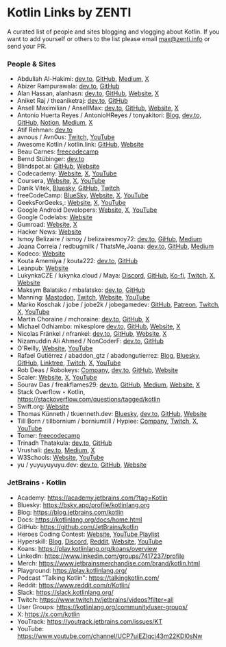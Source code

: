# Kotlin Links by ZENTI

A curated list of people and sites blogging and vlogging about Kotlin. If you want to add yourself or others to the list please email [max@zenti.info](mailto:max@zenti.info) or send your PR.

### People & Sites

- Abdullah Al-Hakimi: [dev.to](https://dev.to/abdullah_alhakimi), [GitHub](https://github.com/abdullahalhakimi), [Medium](https://medium.com/@abdullahalhakimi7), [X](https://x.com/abdullhalhakimi)
- Abizer Rampurawala: [dev.to](https://dev.to/abizer_r), [GitHub](https://github.com/Abizer-R)
- Alan Hassan, alanhasn: [dev.to](https://dev.to/alanhasn), [GitHub](https://github.com/alanhasn), [Website](https://alanhasn.github.io/online-cv/), [X](https://x.com/Alan1138789)
- Aniket Raj / theaniketraj: [dev.to](https://dev.to/theaniketraj), [GitHub](https://github.com/theaniketraj)
- Ansell Maximilian / AnsellMax: [dev.to](https://dev.to/ansellmaximilian), [GitHub](https://github.com/AnsellMaximilian), [Website](https://ansellmaximilian.github.io/), [X](https://x.com/AnsellMax)
- Antonio Huerta Reyes / AntonioHReyes / tonyakitori: [Blog](https://tonyakitori.com/), [dev.to](https://dev.to/tonyakitori), [GitHub](https://github.com/AntonioHReyes), [Notion](https://tonyakitori.notion.site/), [Medium](https://medium.com/@tonyy9728), [X](https://x.com/Tonyakitori97)
- Atif Rehman: [dev.to](https://dev.to/atif_rehman_dec1a8f2103de)
- avnous / Avn0us: [Twitch](https://www.twitch.tv/avn0us/videos?filter=all&sort=time), [YouTube](https://www.youtube.com/@avnous/videos)
- Awesome Kotlin / kotlin.link: [GitHub](https://github.com/Heapy/awesome-kotlin), [Website](https://kotlin.link/)
- Beau Carnes: [freecodecamp](https://www.freecodecamp.org/news/author/beaucarnes)
- Bernd Stübinger: [dev.to](https://dev.to/stuebingerb)
- Blindspot.ai: [GitHub](https://github.com/blindspot-ai), [Website](https://blindspot.ai/)
- Codecademy: [Website](https://www.codecademy.com/search?query=kotlin), [X](https://x.com/Codecademy), [YouTube](https://www.youtube.com/@codecademy/search?query=kotlin)
- Coursera, [Website](https://www.coursera.org/search?query=kotlin&sortBy=NEW), [X](https://x.com/coursera), [YouTube](https://www.youtube.com/@coursera/search?query=kotlin)
- Danik Vitek, [Bluesky](https://bsky.app/profile/danikvitek.bsky.social), [GitHub](https://github.com/DanikVitek), [Twitch](https://www.twitch.tv/danik_vitek/videos?filter=all&sort=time)
- freeCodeCamp: [BlueSky](https://bsky.app/profile/freecodecamp.bsky.social), [Website](https://www.freecodecamp.org/news/search/?query=kotlin), [X](https://x.com/freeCodeCamp), [YouTube](https://www.youtube.com/@freecodecamp/search?query=kotlin)
- GeeksForGeeks,: [Website](https://www.geeksforgeeks.org/search/?gq=kotlin), [X](https://x.com/geeksforgeeks), [YouTube](https://www.youtube.com/@GeeksforGeeksVideos/search?query=kotlin)
- Google Android Developers: [Website](https://developer.android.com/s/results?q=kotlin), [X](https://x.com/AndroidDev), [YouTube](https://www.youtube.com/@AndroidDevelopers/search?query=kotlin)
- Google Codelabs: [Website](https://codelabs.developers.google.com/?text=kotlin)
- Gumroad: [Website](https://gumroad.com/discover?query=kotlin), [X](https://x.com/gumroad)
- Hacker News: [Website](https://hn.algolia.com/?q=kotlin)
- Ismoy Belizaire / ismoy / belizairesmoy72: [dev.to](https://dev.to/ismoy), [GiHub](https://github.com/ismoy), [Medium](https://medium.com/@belizairesmoy72)
- Joana Correia / redbugmilk / ThatsMe,Joana: [dev.to](https://dev.to/redbugmilk), [GitHub](https://github.com/redbugmilk), [Medium](https://medium.com/@redbugmilk)
- Kodeco: [Website](https://www.kodeco.com/library?q=kotlin)
- Kouta Amemiya / kouta222: [dev.to](https://dev.to/kouta222), [GitHub](https://github.com/kouta222)
- Leanpub: [Website](https://leanpub.com/bookstore?search=kotlin&sort=recently_updated&type=all)
- LukynkaCZE / lukynka.cloud / Maya: [Discord](https://discord.com/invite/SA9nmfMkdc), [GitHub](https://github.com/LukynkaCZE), [Ko-fi](https://ko-fi.com/lukynkacze), [Twitch](https://www.twitch.tv/lukynkacze/videos?filter=all&sort=time), [X](https://x.com/LukynkaCze), [Website](https://www.lukynka.cloud/)
- Maksym Balatsko / mbalatsko: [dev.to](https://dev.to/mbalatsko), [GitHub](https://github.com/mbalatsko)
- Manning: [Mastodon](https://techhub.social/@ManningPublications), [Twitch](https://www.twitch.tv/manningpublications), [Website](https://www.manning.com/), [YouTube](https://www.youtube.com/@ManningPublications/search?query=kotlin)
- Marko Koschak / jobe / jobe2k / jobegamedev: [GitHub](https://github.com/jobe-m), [Patreon](https://www.patreon.com/user?u=15472173), [Twitch](https://www.twitch.tv/jobegamedev), [X](https://x.com/jobe2k), [YouTube](https://www.youtube.com/@jobegamedev)
- Martin Choraine / mchoraine: [dev.to](https://dev.to/mchoraine), [GitHub](https://github.com/mchoraine), [X](https://x.com/mchoraine)
- Michael Odhiambo: mikesplore [dev.to](https://dev.to/mikesplore), [GitHub](https://github.com/mikesplore), [Website](https://mikesplore.github.io/portfolio/), [X](https://x.com/mikesplore)
- Nicolas Fränkel / nfrankel: [dev.to](https://dev.to/nfrankel), [GitHub](https://github.com/nfrankel), [Website](https://blog.frankel.ch/), [X](https://x.com/nicolas_frankel)
- Nizamuddin Ali Ahmed / NonCoderF: [dev.to](https://dev.to/noncoderf), [GitHub](https://github.com/NonCoderF)
- O'Reilly, [Website](https://www.oreilly.com/search/?q=kotlin&rows=100&order_by=published_at), [YouTube](https://www.youtube.com/@oreilly/search?query=kotlin)
- Rafael Gutiérrez / abaddon_gtz / abadongutierrez: [Blog](https://abaddon-gtz.blogspot.com/), [Bluesky](https://bsky.app/profile/abaddongtz.bsky.social), [GitHub](https://github.com/abadongutierrez), [Linktree](https://linktr.ee/abaddon_gtz), [Twitch](https://www.twitch.tv/abaddon_gtz/videos?filter=all&sort=time), [X](https://x.com/abaddon_gtz), [YouTube](https://www.youtube.com/@abadongutierrez/videos)
- Rob Deas / Robokeys: [Company](https://robokeys.tech/), [dev.to](https://dev.to/rob_d_2c0d55e14e7037f2), [GitHub](https://github.com/robdeas), [Website](https://robd.tech/)
- Scaler: [Website](https://www.scaler.com/topics/kotlin/), [X](https://x.com/scaler_official), [YouTube](https://www.youtube.com/@SCALER/search?query=kotlin)
- Sourav Das / freakflames29: [dev.to](https://dev.to/freakflames29), [GitHub](https://github.com/freakflames29), [Medium](https://freakflames29.medium.com/), [Website](https://souravdasportfolio.vercel.app/), [X](https://x.com/Sourav_2922)
- Stack Overflow ‣ Kotlin, https://stackoverflow.com/questions/tagged/kotlin
- Swift.org: [Website](https://forums.swift.org/search?q=Kotlin)
- Thomas Künneth / tkuenneth.dev: [Bluesky](https://bsky.app/profile/tkuenneth.dev), [dev.to](https://dev.to/tkuenneth), [GitHub](https://github.com/tkuenneth), [Website](https://tkuenneth.dev/)
- Till Born / tillbornium / borniumtill / Hypiee: [Company](https://bornium.com/), [Twitch](https://www.twitch.tv/tillbornium/videos?filter=all&sort=time), [X](https://x.com/BorniumTill), [YouTube](https://www.youtube.com/@Hypiee/videos)
- Tomer: [freecodecamp](https://www.freecodecamp.org/news/author/tomerpacific)
- Trinadh Thatakula: [dev.to](https://dev.to/trinadhthatakula), [GitHub](https://github.com/trinadhthatakula)
- Vrushali: [dev.to](https://dev.to/vrushali_dev_15), [Medium](https://medium.com/@vrushalidev), [X](https://x.com/Vrushali0988)
- W3Schools: [Website](https://www.w3schools.com/kotlin/), [YouTube](https://www.youtube.com/@w3schools/search?query=kotlin)
- yu / yuyuyuyuyu.dev: [dev.to](https://dev.to/yuyuyuyuyu-dev), [GitHub](https://github.com/yuyuyuyuyu-dev/), [Website](https://yuyuyuyuyu.dev/)

### JetBrains ‣ Kotlin

- Academy: https://academy.jetbrains.com/?tag=Kotlin
- Bluesky: https://bsky.app/profile/kotlinlang.org
- Blog: https://blog.jetbrains.com/kotlin
- Docs: https://kotlinlang.org/docs/home.html
- GitHub: https://github.com/JetBrains/kotlin
- Heroes Coding Contest: [Website](https://kotlinlang.org/lp/kotlin-heroes/), [YouTube Playlist](https://www.youtube.com/playlist?list=PLlFc5cFwUnmyQA0l15nAfE1-pnu6fSvvG)
- Hyperskill: [Blog](https://hyperskill.org/blog), [Discord](https://discord.com/invite/hyperskill-690519958706192404), [Reddit](https://www.reddit.com/r/Hyperskill/), [Website](https://hyperskill.org/courses?category=4), [YouTube](https://www.youtube.com/@myhyperskill/search?query=kotlin)
- Koans: https://play.kotlinlang.org/koans/overview
- LinkedIn: https://www.linkedin.com/groups/7417237/profile
- Merch: https://www.jetbrainsmerchandise.com/brand/kotlin.html
- Playground: https://play.kotlinlang.org/
- Podcast "Talking Kotlin": https://talkingkotlin.com/
- Reddit: https://www.reddit.com/r/Kotlin/
- Slack: https://slack.kotlinlang.org/
- Twitch: https://www.twitch.tv/jetbrains/videos?filter=all
- User Groups: https://kotlinlang.org/community/user-groups/
- X: https://x.com/kotlin
- YouTrack: https://youtrack.jetbrains.com/issues/KT
- YouTube: https://www.youtube.com/channel/UCP7uiEZIqci43m22KDl0sNw
